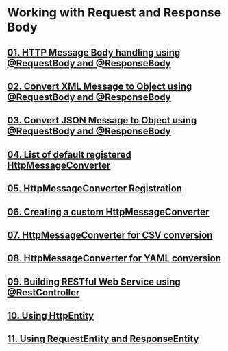 # Working with Request and Response Body

## [01. HTTP Message Body handling using @RequestBody and @ResponseBody](01-http-message-body/README.md)

## [02. Convert XML Message to Object using @RequestBody and @ResponseBody](02-convert-xml-message-to-object/README.md)

## [03. Convert JSON Message to Object using @RequestBody and @ResponseBody](03-convert-json-message-to-object/README.md)

## [04. List of default registered HttpMessageConverter](04-default-registered-httpmessageconverter/README.md)

## [05. HttpMessageConverter Registration](05-httpmessageconverter-registration/README.md)

## [06. Creating a custom HttpMessageConverter](06-creating-a-custom-httpmessageconverter/README.md)

## [07. HttpMessageConverter for CSV conversion](07-httpmessageconverter-for-csv-conversion/README.md)

## [08. HttpMessageConverter for YAML conversion](08-httpmessageconverter-for-yaml-conversion/README.md)

## [09. Building RESTful Web Service using @RestController](09-building-restful-web-service/README.md)

## [10. Using HttpEntity](10-using-httpentity/README.md)

## [11. Using RequestEntity and ResponseEntity](11-using-requestentity-and-responseentity/README.md)

